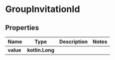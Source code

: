 
# GroupInvitationId

## Properties
Name | Type | Description | Notes
------------ | ------------- | ------------- | -------------
**value** | **kotlin.Long** |  | 



